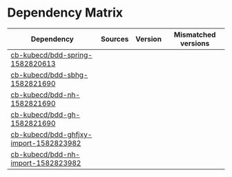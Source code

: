 # Dependency Matrix

Dependency | Sources | Version | Mismatched versions
---------- | ------- | ------- | -------------------
[cb-kubecd/bdd-spring-1582820613](https://github.com/cb-kubecd/bdd-spring-1582820613.git) |  | []() | 
[cb-kubecd/bdd-sbhg-1582821690](https://github.com/cb-kubecd/bdd-sbhg-1582821690.git) |  | []() | 
[cb-kubecd/bdd-nh-1582821690](https://github.com/cb-kubecd/bdd-nh-1582821690.git) |  | []() | 
[cb-kubecd/bdd-gh-1582821690](https://github.com/cb-kubecd/bdd-gh-1582821690.git) |  | []() | 
[cb-kubecd/bdd-ghfjxy-import-1582823982](https://github.com/cb-kubecd/bdd-ghfjxy-import-1582823982.git) |  | []() | 
[cb-kubecd/bdd-nh-import-1582823982](https://github.com/cb-kubecd/bdd-nh-import-1582823982.git) |  | []() | 
